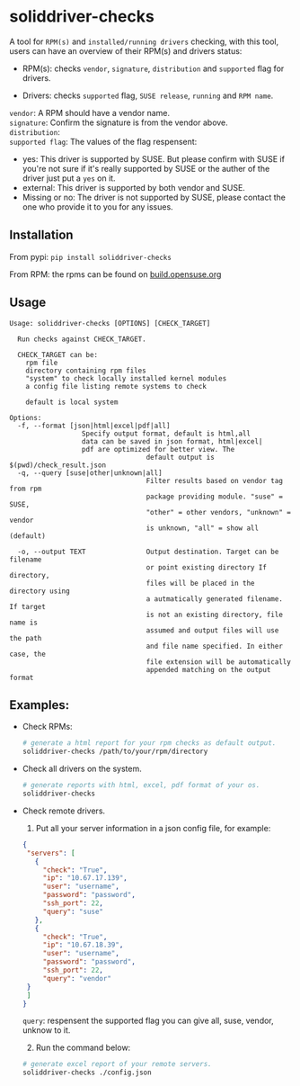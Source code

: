 # soliddriver-checks

A tool for ```RPM(s)``` and ```installed/running drivers``` checking, with this tool, users can have an overview of their RPM(s) and drivers status:


- RPM(s): checks ```vendor```, ```signature```, ```distribution``` and ```supported``` flag for drivers.

- Drivers: checks ```supported``` flag, ```SUSE release```, ```running``` and ```RPM name```.

```vendor```: A RPM should have a vendor name. </br>
```signature```: Confirm the signature is from the vendor above. </br>
```distribution```: </br>
```supported flag```: The values of the flag respensent:
  - yes: This driver is supported by SUSE. But please confirm with SUSE if you're not sure if it's really supported by SUSE or the auther of the driver just put a ```yes``` on it.
  - external: This driver is supported by both vendor and SUSE.
  - Missing or no: The driver is not supported by SUSE, please contact the one who provide it to you for any issues.

## Installation

From pypi: ```pip install soliddriver-checks```

From RPM: the rpms can be found on [build.opensuse.org](https://build.opensuse.org/package/show/home:huizhizhao/soliddriver-checks)

## Usage

```
Usage: soliddriver-checks [OPTIONS] [CHECK_TARGET]

  Run checks against CHECK_TARGET.

  CHECK_TARGET can be:
    rpm file
    directory containing rpm files
    "system" to check locally installed kernel modules
    a config file listing remote systems to check

    default is local system

Options:
  -f, --format [json|html|excel|pdf|all]
  				  Specify output format, default is html,all
				  data can be saved in json format, html|excel|
				  pdf are optimized for better view. The
                                  default output is $(pwd)/check_result.json
  -q, --query [suse|other|unknown|all]
                                  Filter results based on vendor tag from rpm
                                  package providing module. "suse" = SUSE,
                                  "other" = other vendors, "unknown" = vendor
                                  is unknown, "all" = show all (default)

  -o, --output TEXT               Output destination. Target can be filename
                                  or point existing directory If directory,
                                  files will be placed in the directory using
                                  a autmatically generated filename. If target
                                  is not an existing directory, file name is
                                  assumed and output files will use the path
                                  and file name specified. In either case, the
                                  file extension will be automatically
                                  appended matching on the output format
```

## Examples:
 - Check RPMs: </br>
   ```bash
   # generate a html report for your rpm checks as default output.
   soliddriver-checks /path/to/your/rpm/directory
   ```

 - Check all drivers on the system.
    ```bash
    # generate reports with html, excel, pdf format of your os.
    soliddriver-checks
    ```

 - Check remote drivers.
   1. Put all your server information in a json config file, for example:
   ```json
   {
    "servers": [
      {
        "check": "True",
        "ip": "10.67.17.139",
        "user": "username",
        "password": "password",
        "ssh_port": 22,
        "query": "suse"
      },
      {
		"check": "True",
		"ip": "10.67.18.39",
		"user": "username",
		"password": "password",
		"ssh_port": 22,
		"query": "vendor"
	}
    ]
   }
   ```
   ```query```: respensent the supported flag you can give all, suse, vendor, unknow to it.

   2. Run the command below:
   ```bash
   # generate excel report of your remote servers.
   soliddriver-checks ./config.json
   ```
